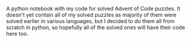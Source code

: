 A python notebook with my code for solved Advent of Code puzzles.
It doesn't yet contain all of my solved puzzles as majority of them were solved earlier in various languages, but I decided to do them all from scratch in python,
so hopefully all of the solved ones will have their code here too.
